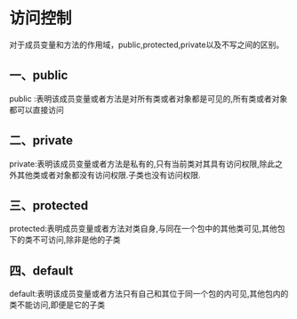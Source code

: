 # 访问控制
对于成员变量和方法的作用域，public,protected,private以及不写之间的区别。
## 一、public
public :表明该成员变量或者方法是对所有类或者对象都是可见的,所有类或者对象都可以直接访问

## 二、private
private:表明该成员变量或者方法是私有的,只有当前类对其具有访问权限,除此之外其他类或者对象都没有访问权限.子类也没有访问权限.

## 三、protected
protected:表明成员变量或者方法对类自身,与同在一个包中的其他类可见,其他包下的类不可访问,除非是他的子类

## 四、default
default:表明该成员变量或者方法只有自己和其位于同一个包的内可见,其他包内的类不能访问,即便是它的子类